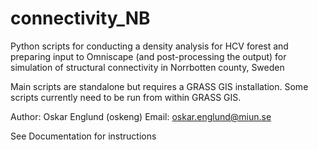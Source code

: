 # connectivity_NB
Python scripts for conducting a density analysis for HCV forest and preparing input to Omniscape (and post-processing the output) for simulation of structural connectivity in Norrbotten county, Sweden

Main scripts are standalone but requires a GRASS GIS installation. Some scripts currently need to be run from within GRASS GIS.

Author: Oskar Englund (oskeng)
Email: oskar.englund@miun.se

See Documentation for instructions

